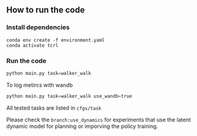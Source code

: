 ## How to run the code
### Install dependencies
```shell
conda env create -f environment.yaml
conda activate tcrl
```

### Run the code
```python
python main.py task=walker_walk
```
To log metircs with wandb
```python
python main.py task=walker_walk use_wandb=true
```
All tested tasks are listed in `cfgs/task`

Please check the `branch:use_dynamics` for experiments that use the latent dynamic model for planning or imporving the policy training.
